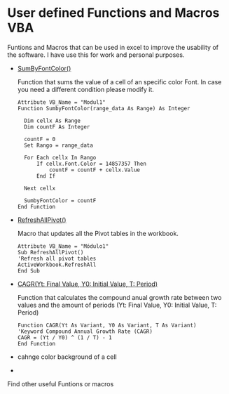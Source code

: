 # User defined Functions and Macros VBA
Funtions and Macros that can be used in excel to improve the usability of the software. I have use this for work and personal purposes. 

- [SumByFontColor()](https://github.com/carloscastillom/User_defined_Functions_VBA/blob/main/SumbyFontColor.bas)

  Function that sums the value of a cell of an specific color Font. In case you need a different condition please modify it. 
  
  ```
  Attribute VB_Name = "Modul1"
  Function SumbyFontColor(range_data As Range) As Integer
   
    Dim cellx As Range
    Dim countF As Integer
    
    countF = 0
    Set Rango = range_data
    
    For Each cellx In Rango
        If cellx.Font.Color = 14857357 Then
            countF = countF + cellx.Value
        End If
        
    Next cellx

    SumbyFontColor = countF
  End Function
  ```


- [RefreshAllPivot()](https://github.com/carloscastillom/User_defined_Functions_VBA/blob/main/RefreshAllPivotTables.bas)

  Macro that updates all the Pivot tables in the workbook.
  
  ```
  Attribute VB_Name = "Módulo1"
  Sub RefreshAllPivot()
  'Refresh all pivot tables
  ActiveWorkbook.RefreshAll
  End Sub
  ```
  
- [CAGR(Yt: Final Value, Y0: Initial Value, T: Period)](https://github.com/carloscastillom/User-defined-Functions-Macros-VBA/blob/main/CAGR.bas) 

  Function that calculates the compound anual growth rate between two values and the amount of periods (Yt: Final Value, Y0: Initial Value, T: Period)
  
  ```
  Function CAGR(Yt As Variant, Y0 As Variant, T As Variant)
  'Keyword Compound Annual Growth Rate (CAGR)
  CAGR = (Yt / Y0) ^ (1 / T) - 1
  End Function
  ```

- cahnge color background of a cell
- 


Find other useful Funtions or macros


